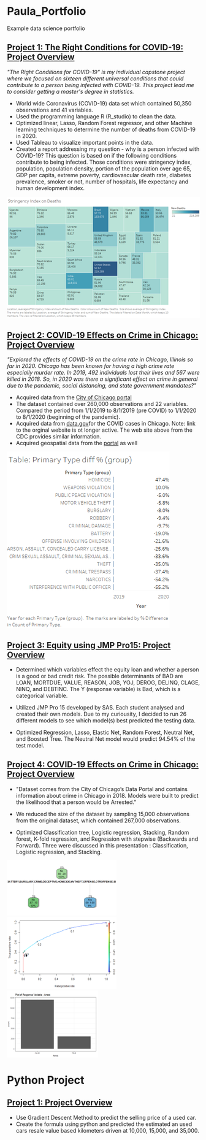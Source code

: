 # Paula_Portfolio
Example data science portfolio

## [Project 1: The Right Conditions for COVID-19: Project Overview](https://github.com/pmb-7684/BAN-530-Capstone) 
*"The Right Conditions for COVID-19" is my individual capstone project where we focused on sixteen different universal conditions that could contribute to a person being infected with COVID-19. This project lead me to consider getting a master's degree in statistics.*

* World wide Coronavirus (COVID-19) data set which contained 50,350 observations and 41 variables.
* Used the programming language R (R_studio) to clean the data.
* Optimized linear, Lasso, Random Forest regressor, and other Machine learning techniques to determine the number of deaths from COVID-19 in 2020.
* Used Tableau to visualize important points in the data.
* Created a report addressing my question - why is a person infected with COVID-19? This question is based on if the following conditions contribute to being infected.  Those conditions were stringency index, population, population density, portion of the population over age 65, GDP per capita, extreme poverty, cardiovascular death rate, diabetes prevalence, smoker or not, number of hospitals, life expectancy and human development index. 
                                                                                                                               
![](/images/StngencyIndex.png)


## [Project 2: COVID-19 Effects on Crime in Chicago: Project Overview](https://github.com/pmb-7684/MIS-505-Data-Visualization)
*"Explored the effects of COVID-19 on the crime rate in Chicago, Illinois so far in 2020.  Chicago has been known for having a high crime rate especially murder rate.  In 2019, 492 individuals lost their lives and 567 were killed in 2018.  So, in 2020 was there a significant effect on crime in general due to the pandemic, social distancing, and state government mandates?"*

* Acquired data from the [City of Chicago portal](https://data.cityofchicago.org/Public-Safety/Crimes-2019/w98m-zvie)
* The dataset contained over 260,000 observations and 22 variables. Compared the period from 1/1/2019 to 8/1/2019 (pre COVID) to 1/1/2020 to 8/1/2020 (beginning of the pandemic).
* Acquired data from [data.gov](https://covid.cdc.gov/covid-data-tracker/#county-view?list_select_state=Illinois&data-type=CommunityLevels&list_select_county=17031)for the COVID cases in Chicago. Note: link to the orginal website is ot longer active.  The web site above from the CDC provides similar information.
* Acquired geospatial data from the [portal](https://data.cityofchicago.org/Public-Safety/Boundaries-Police-Districts-current-/fthy-xz3r) as well

![](/images/primaryTypeDIff.png)

## [Project 3: Equity using JMP Pro15: Project Overview](https://github.com/pmb-7684/BAN-525-Case-Studies-in-BA)
* Determined which variables effect the equity loan and whether a person is a good or bad credit risk. The possible determinants of BAD are LOAN, MORTDUE, VALUE, REASON, JOB, YOJ, DEROG, DELINQ, CLAGE, NINQ, and DEBTINC. The Y (response variable) is Bad, which is a categorical variable.

* Utilized JMP Pro 15 developed by SAS. Each student analysed and created their own models. Due to my curiousity, I decided to run 26 different models to see which model(s) best predicted the testing data.
* Optimized Regression, Lasso, Elastic Net, Random Forest, Neutral Net, and Boosted Tree. The Neutral Net model would predict 94.54% of the test model.


## [Project 4: COVID-19 Effects on Crime in Chicago: Project Overview](https://github.com/pmb-7684/BAN-502-Course-Files)
* "Dataset comes from the City of Chicago’s Data Portal and contains information about crime in Chicago in 2018. Models were built to predict the likelihood that a person would be Arrested."

* We reduced the size of the dataset by sampling 15,000 observations from the original dataset, which contained 267,000 observations. 
* Optimized Classification tree, Logistic regression, Stacking, Random forest, K-fold regression, and Regression with stepwise (Backwards and Forward). Three were discussed in this presentation : Classification, Logistic regression, and Stacking.

![](/images/Classification.png)
![](/images/logistic.png)
![](/images/stacking.png)

# Python Project
## [Project 1: Project Overview](https://github.com/pmb-7684/Python-Projects/blob/main/Project1.ipynb)
* Use Gradient Descent Method to predict the selling price of a used car.  
* Create the formula using python and predicted the estimated an used cars resale value based kilometers driven at 10,000, 15,000, and 35,000.

